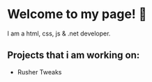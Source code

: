 # Welcome to my page! 👋
I am a html, css, js & .net developer.

## Projects that i am working on:

- Rusher Tweaks
